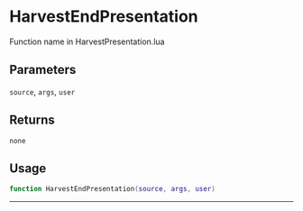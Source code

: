 # HarvestEndPresentation
Function name in HarvestPresentation.lua
## Parameters
`source`, `args`, `user`
## Returns
`none`
## Usage
```lua
function HarvestEndPresentation(source, args, user)
```
---
